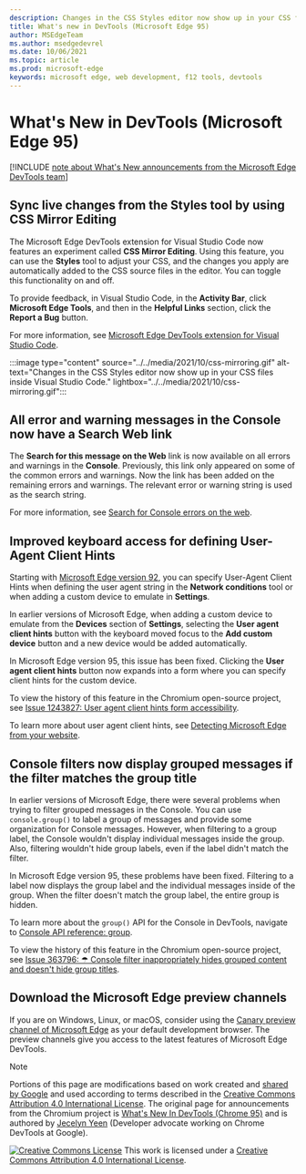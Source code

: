 ```yaml
---
description: Changes in the CSS Styles editor now show up in your CSS files inside Visual Studio Code.  All console errors and warnings now have a Search Web link.  Improved keyboard access for defining User-Agent Client Hints.  Improved filtering for grouped messages in the Console.  And more.
title: What's new in DevTools (Microsoft Edge 95)
author: MSEdgeTeam
ms.author: msedgedevrel
ms.date: 10/06/2021
ms.topic: article
ms.prod: microsoft-edge
keywords: microsoft edge, web development, f12 tools, devtools
---
```

# What's New in DevTools (Microsoft Edge 95)

[!INCLUDE [note about What's New announcements from the Microsoft Edge DevTools team](../../includes/edge-whats-new-note.md)]


<!-- ====================================================================== -->
## Sync live changes from the Styles tool by using CSS Mirror Editing

<!-- 1 -->
<!-- Title: CSS Mirror Editing in VS Code -->
<!-- Subtitle: Changes in the CSS Styles editor now show up in your CSS files inside Visual Studio Code. -->

The Microsoft Edge DevTools extension for Visual Studio Code now features an experiment called **CSS Mirror Editing**.  Using this feature, you can use the **Styles** tool to adjust your CSS, and the changes you apply are automatically added to the CSS source files in the editor.  You can toggle this functionality on and off.

To provide feedback, in Visual Studio Code, in the **Activity Bar**, click **Microsoft Edge Tools**, and then in the **Helpful Links** section, click the **Report a Bug** button.

For more information, see [Microsoft Edge DevTools extension for Visual Studio Code](../../../../visual-studio-code/microsoft-edge-devtools-extension.md#syncing-live-changes-from-the-styles-tool-by-using-css-mirror-editing).

:::image type="content" source="../../media/2021/10/css-mirroring.gif" alt-text="Changes in the CSS Styles editor now show up in your CSS files inside Visual Studio Code." lightbox="../../media/2021/10/css-mirroring.gif":::


<!-- ====================================================================== -->
## All error and warning messages in the Console now have a Search Web link

<!-- 2 -->
<!-- orig title:
## Improving Search Console Error
-->
<!-- Title: All console errors and warnings now have a Search Web link -->
<!-- Subtitle: You can now search for any of your console errors and warnings right from DevTools. -->

The **Search for this message on the Web** link is now available on all errors and warnings in the **Console**.  Previously, this link only appeared on some of the common errors and warnings.  Now the link has been added on the remaining errors and warnings.  The relevant error or warning string is used as the search string.

For more information, see [Search for Console errors on the web](../09/devtools.md#search-for-console-errors-on-the-web).

<!-- :::image type="content" source="../../media/2021/10/filename.msft.png" alt-text="Description" lightbox="../../media/2021/10/filename.msft.png"::: -->
<!-- 
For the tool in DevTools:
1. Navigate to DevTools > Console on your homepage
2. Hover over the magnifying glass icon on the right of any error or warning ("Tracking Prevention blocked...")

To show the outcome:
1. Select the magnifying glass, which will open a new tab with a search for that error/warning -->


<!-- ====================================================================== -->
## Improved keyboard access for defining User-Agent Client Hints

<!-- 3 -->
<!-- Title: When adding a custom device to emulate in DevTools, specify user agent client hints more easily -->
<!-- Subtitle: We've improved keyboard access when navigating to user agent clients from Settings. -->

Starting with [Microsoft Edge version 92](../05/devtools.md#user-agent-client-hints-for-devices-in-the-network-conditions-tab), you can specify User-Agent Client Hints when defining the user agent string in the **Network conditions** tool or when adding a custom device to emulate in **Settings**.

In earlier versions of Microsoft Edge, when adding a custom device to emulate from the **Devices** section of **Settings**, selecting the **User agent client hints** button with the keyboard moved focus to the **Add custom device** button and a new device would be added automatically.

In Microsoft Edge version 95, this issue has been fixed.  Clicking the **User agent client hints** button now expands into a form where you can specify client hints for the custom device.

To view the history of this feature in the Chromium open-source project, see [Issue 1243827: User agent client hints form accessibility](https://bugs.chromium.org/p/chromium/issues/detail?id=1243827).

To learn more about user agent client hints, see [Detecting Microsoft Edge from your website](../../../../web-platform/user-agent-guidance.md#user-agent-client-hints).

<!-- :::image type="content" source="../../media/2021/10/filename.msft.png" alt-text="Description" lightbox="../../media/2021/10/filename.msft.png"::: -->
<!-- 
To see this bug:
Open Edge Stable.
Navigate to edge://version and ensure you are on version 94 or earlier.
Navigate to bing.com.
Press ‘F12’ or press ‘Ctrl +Shift +I ’to open DevTools.
Open Settings with the gear icon.
Navigate to the Devices section of Settings.
With the keyboard, tab to focus the "Add custom device..." button.  Press `Enter`.
Provide a device name in the Device Name textbox.
Tab to User agent client hints button.  Press `Enter`.

To see the fix:
Open Edge Beta.
Go to edge://version.
Make sure you're on version 95 or later.
Repeat the above steps starting with "Navigate to bing.com." -->


<!-- ====================================================================== -->
## Console filters now display grouped messages if the filter matches the group title

<!-- 4 -->
<!-- Title: Improved filtering for grouped messages in the Console -->
<!-- Subtitle: Filters in the Console is now more intuitive, displaying grouped messages when the filter matches the group label. -->

In earlier versions of Microsoft Edge, there were several problems when trying to filter grouped messages in the Console. You can use `console.group()` to label a group of messages and provide some organization for Console messages. However, when filtering to a group label, the Console wouldn't display individual messages inside the group.  Also, filtering wouldn't hide group labels, even if the label didn't match the filter.

In Microsoft Edge version 95, these problems have been fixed.  Filtering to a label now displays the group label and the individual messages inside of the group.  When the filter doesn't match the group label, the entire group is hidden.

To learn more about the `group()` API for the Console in DevTools, navigate to [Console API reference: group](../../../../devtools-guide-chromium/console/api.md#group).

To view the history of this feature in the Chromium open-source project, see [Issue 363796: ☂ Console filter inappropriately hides grouped content and doesn't hide group titles](https://bugs.chromium.org/p/chromium/issues/detail?id=363796).

<!-- :::image type="content" source="../../media/2021/10/filename.msft.png" alt-text="Description" lightbox="../../media/2021/10/filename.msft.png"::: -->
<!-- 
1.  In Microsoft Edge Stable, navigate to edge://version.
2.  Make sure you're on version 94 or earlier.
3.  Open DevTools against bing.com.
4.  Navigate to Console.
5.  Paste the following into the Console and press `Enter`:

    ```javascript
    console.group('My Custom Heading 1');
    console.log('Message 1');
    console.log('Message 2');
    
    console.groupEnd();
    console.group('My Custom Heading 2');
    
    console.log('Message 1');
    console.log('Message 2');
    
    console.groupEnd();
    ```

6.  In the filter, enter 'My Custom Heading' and observe that the group messages are collapsed.
7.  In the filter, enter 'aaaa' or some string that doesn't match, and see that the group titles are still being displayed.

1.  In Microsoft Edge Beta, repeat steps 1-7.
1.  Check edge://version to make sure you're on version 95 or later.
1.  Grouped messages now appear if the filter matches the title of the group. 
1.  Group titles are no longer displayed if the filter doesn't match the title group.

todo: Check attachments for a GIF of the bug. -->


<!-- ====================================================================== -->
## Download the Microsoft Edge preview channels

If you are on Windows, Linux, or macOS, consider using the [Canary preview channel of Microsoft Edge](https://www.microsoftedgeinsider.com/download) as your default development browser.  The preview channels give you access to the latest features of Microsoft Edge DevTools.


<!-- ====================================================================== -->
> [!NOTE]
> Portions of this page are modifications based on work created and [shared by Google](https://developers.google.com/terms/site-policies) and used according to terms described in the [Creative Commons Attribution 4.0 International License](https://creativecommons.org/licenses/by/4.0).
> The original page for announcements from the Chromium project is [What's New In DevTools (Chrome 95)](https://developer.chrome.com/blog/new-in-devtools-95) and is authored by [Jecelyn Yeen](https://developers.google.com/web/resources/contributors/jecelynyeen) (Developer advocate working on Chrome DevTools at Google).

[![Creative Commons License](https://i.creativecommons.org/l/by/4.0/88x31.png)](https://creativecommons.org/licenses/by/4.0)
This work is licensed under a [Creative Commons Attribution 4.0 International License](https://creativecommons.org/licenses/by/4.0).
